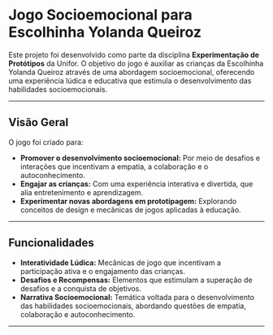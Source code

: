 # Jogo Socioemocional para Escolhinha Yolanda Queiroz

Este projeto foi desenvolvido como parte da disciplina **Experimentação de Protótipos** da Unifor. O objetivo do jogo é auxiliar as crianças da Escolhinha Yolanda Queiroz 
através de uma abordagem socioemocional, oferecendo uma experiência lúdica e educativa que estimula o desenvolvimento das habilidades socioemocionais.

---

## Visão Geral

O jogo foi criado para:
- **Promover o desenvolvimento socioemocional:** Por meio de desafios e interações que incentivam a empatia, a colaboração e o autoconhecimento.
- **Engajar as crianças:** Com uma experiência interativa e divertida, que alia entretenimento e aprendizagem.
- **Experimentar novas abordagens em prototipagem:** Explorando conceitos de design e mecânicas de jogos aplicadas à educação.

---

## Funcionalidades

- **Interatividade Lúdica:** Mecânicas de jogo que incentivam a participação ativa e o engajamento das crianças.
- **Desafios e Recompensas:** Elementos que estimulam a superação de desafios e a conquista de objetivos.
- **Narrativa Socioemocional:** Temática voltada para o desenvolvimento das habilidades socioemocionais, abordando questões de empatia, colaboração e autoconhecimento.

---
